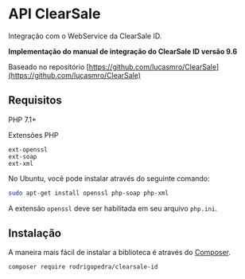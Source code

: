 # API ClearSale

Integração com o WebService da ClearSale ID.

**Implementação do manual de integração do ClearSale ID versão 9.6**

Baseado no repositório [https://github.com/lucasmro/ClearSale](https://github.com/lucasmro/ClearSale)

## Requisitos

PHP 7.1+

Extensões PHP

```
ext-openssl
ext-soap
ext-xml
```

No Ubuntu, você pode instalar através do seguinte comando:

```bash
sudo apt-get install openssl php-soap php-xml
```

A extensão `openssl` deve ser habilitada em seu arquivo `php.ini`.

## Instalação

A maneira mais fácil de instalar a biblioteca é através do [Composer](http://getcomposer.org/).

```bash
composer require rodrigopedra/clearsale-id
```
